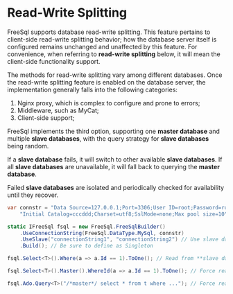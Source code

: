 # Read-Write Splitting

FreeSql supports database read-write splitting. This feature pertains to client-side read-write splitting behavior; how the database server itself is configured remains unchanged and unaffected by this feature. For convenience, when referring to **read-write splitting** below, it will mean the client-side functionality support.

The methods for read-write splitting vary among different databases. Once the read-write splitting feature is enabled on the database server, the implementation generally falls into the following categories:

1. Nginx proxy, which is complex to configure and prone to errors;
2. Middleware, such as MyCat;
3. Client-side support;

FreeSql implements the third option, supporting one **master database** and multiple **slave databases**, with the query strategy for **slave databases** being random.

If a **slave database** fails, it will switch to other available **slave databases**. If all **slave databases** are unavailable, it will fall back to querying the **master database**.

Failed **slave databases** are isolated and periodically checked for availability until they recover.

```csharp
var connstr = "Data Source=127.0.0.1;Port=3306;User ID=root;Password=root;" +
    "Initial Catalog=cccddd;Charset=utf8;SslMode=none;Max pool size=10";

static IFreeSql fsql = new FreeSql.FreeSqlBuilder()
    .UseConnectionString(FreeSql.DataType.MySql, connstr)
    .UseSlave("connectionString1", "connectionString2") // Use slave databases, multiple supported
    .Build(); // Be sure to define as Singleton

fsql.Select<T>().Where(a => a.Id == 1).ToOne(); // Read from **slave database** (default)

fsql.Select<T>().Master().WhereId(a => a.Id == 1).ToOne(); // Force read from **master database**

fsql.Ado.Query<T>("/*master*/ select * from t where ..."); // Force read from **master database**
```